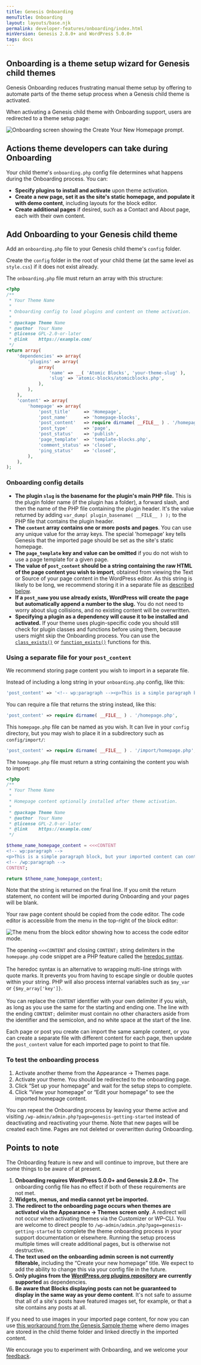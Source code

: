 ```yaml
---
title: Genesis Onboarding
menuTitle: Onboarding
layout: layouts/base.njk
permalink: developer-features/onboarding/index.html
minVersion: Genesis 2.8.0+ and WordPress 5.0.0+
tags: docs
---
```


## Onboarding is a theme setup wizard for Genesis child themes

Genesis Onboarding reduces frustrating manual theme setup by offering to automate parts of the theme setup process when a Genesis child theme is activated.

When activating a Genesis child theme with Onboarding support, users are redirected to a theme setup page:

<img src="{{ '/img/onboarding.png' | url }}" alt="Onboarding screen showing the Create Your New Homepage prompt.">

## Actions theme developers can take during Onboarding

Your child theme's `onboarding.php` config file determines what happens during the Onboarding process. You can:

- **Specify plugins to install and activate** upon theme activation.
- **Create a new page, set it as the site's static homepage, and populate it with demo content**, including layouts for the block editor.
- **Create additional pages** if desired, such as a Contact and About page, each with their own content.

## Add Onboarding to your Genesis child theme

Add an `onboarding.php` file to your Genesis child theme's `config` folder.

<p class="notice-small">
Create the <code>config</code> folder in the root of your child theme (at the same level as <code>style.css</code>) if it does not exist already.
</p>

The `onboarding.php` file must return an array with this structure:

```php
<?php
/**
 * Your Theme Name
 *
 * Onboarding config to load plugins and content on theme activation.
 *
 * @package Theme Name
 * @author  Your Name
 * @license GPL-2.0-or-later
 * @link    https://example.com/
 */
return array(
	'dependencies' => array(
		'plugins' => array(
			array(
				'name' => __( 'Atomic Blocks', 'your-theme-slug' ),
				'slug' => 'atomic-blocks/atomicblocks.php',
			),
		),
	),
	'content' => array(
		'homepage' => array(
			'post_title'     => 'Homepage',
			'post_name'      => 'homepage-blocks',
			'post_content'   => require dirname( __FILE__ ) . '/homepage.php',
			'post_type'      => 'page',
			'post_status'    => 'publish',
			'page_template'  => 'template-blocks.php',
			'comment_status' => 'closed',
			'ping_status'    => 'closed',
		),
	),
);
```
### Onboarding config details

- **The plugin `slug` is the basename for the plugin's main PHP file.** This is the plugin folder name (if the plugin has a folder), a forward slash, and then the name of the PHP file containing the plugin header. It's the value returned by adding `var_dump( plugin_basename( __FILE__ ) );` to the PHP file that contains the plugin header.
- **The `content` array contains one or more posts and pages**. You can use any unique value for the array keys. The special 'homepage' key tells Genesis that the imported page should be set as the site's static homepage.
- **The `page_template` key and value can be omitted** if you do not wish to use a page template for a given page.
- **The value of `post_content` should be a string containing the raw HTML of the page content you wish to import**, obtained from viewing the Text or Source of your page content in the WordPress editor. As this string is likely to be long, we recommend storing it in a separate file as [described below](#using-a-separate-file-for-your-post_content).
- **If a `post_name` you use already exists, WordPress will create the page but automatically append a number to the slug.** You do not need to worry about slug collisions, and no existing content will be overwritten.
- **Specifying a plugin as a dependency will cause it to be installed and activated.** If your theme uses plugin-specific code you should still check for plugin classes and functions before using them, because users might skip the Onboarding process. You can use the [`class_exists()`](http://php.net/manual/en/function.class-exists.php) or [`function_exists()`](http://php.net/manual/en/function.function-exists.php) functions for this.

### Using a separate file for your `post_content`

We recommend storing page content you wish to import in a separate file.

Instead of including a long string in your `onboarding.php` config, like this:

```php
'post_content' => '<!-- wp:paragraph --><p>This is a simple paragraph block, but your imported content can contain much more exciting content than this.</p><!-- /wp:paragraph -->';
```

You can require a file that returns the string instead, like this:

```php
'post_content' => require dirname( __FILE__ ) . '/homepage.php',
```

This `homepage.php` file can be named as you wish. It can live in your `config` directory, but you may wish to place it in a subdirectory such as `config/import/`:

```php
'post_content' => require dirname( __FILE__ ) . '/import/homepage.php',
```

The `homepage.php` file must return a string containing the content you wish to import:

```php
<?php
/**
 * Your Theme Name
 *
 * Homepage content optionally installed after theme activation.
 *
 * @package Theme Name
 * @author  Your Name
 * @license GPL-2.0-or-later
 * @link    https://example.com/
 */

$theme_name_homepage_content = <<<CONTENT
<!-- wp:paragraph -->
<p>This is a simple paragraph block, but your imported content can contain much more exciting content than this.</p>
<!-- /wp:paragraph -->
CONTENT;

return $theme_name_homepage_content;
```

Note that the string is returned on the final line. If you omit the return statement, no content will be imported during Onboarding and your pages will be blank.

Your raw page content should be copied from the code editor. The code editor is accessible from the menu in the top-right of the block editor:

<img src="{{ '/img/code-editor.png' | url }}" alt="The menu from the block editor showing how to access the code editor mode.">

<p class="notice-small">
The opening <code>&lt;&lt;&lt;CONTENT</code> and closing <code>CONTENT;</code> string delimiters in the <code>homepage.php</code> code snippet are a PHP feature called the <a href="http://php.net/manual/en/language.types.string.php#language.types.string.syntax.heredoc">heredoc syntax</a>.
<br><br>The heredoc syntax is an alternative to wrapping multi-line strings with quote marks. It prevents you from having to escape single or double quotes within your string. PHP will also process internal variables such as <code>$my_var</code> or <code>{$my_array['key']}</code>. 
<br><br>You can replace the <code>CONTENT</code> identifier with your own delimiter if you wish, as long as you use the same for the starting and ending one. The line with the ending <code>CONTENT;</code> delimiter must contain no other characters aside from the identifier and the semicolon, and no white space at the start of the line.
</p>

Each page or post you create can import the same sample content, or you can create a separate file with different content for each page, then update the `post_content` value for each imported page to point to that file.

### To test the onboarding process

1. Activate another theme from the Appearance → Themes page.
2. Activate your theme. You should be redirected to the onboarding page.
3. Click “Set up your homepage” and wait for the setup steps to complete.
4. Click “View your homepage” or “Edit your homepage” to see the imported homepage content.

You can repeat the Onboarding process by leaving your theme active and visiting `/wp-admin/admin.php?page=genesis-getting-started` instead of deactivating and reactivating your theme. Note that new pages will be created each time. Pages are not deleted or overwritten during Onboarding.

## Points to note

<p class="notice">
The Onboarding feature is new and will continue to improve, but there are some things to be aware of at present.
</p>

1. **Onboarding requires WordPress 5.0.0+ and Genesis 2.8.0+**. The onboarding config file has no effect if both of these requirements are not met.
2. **Widgets, menus, and media cannot yet be imported.**
3. **The redirect to the onboarding page occurs when themes are activated via the Appearance → Themes screen only**. A redirect will not occur when activating themes via the Customizer or WP-CLI. You are welcome to direct people to `/wp-admin/admin.php?page=genesis-getting-started` to complete the theme onboarding process in your support documentation or elsewhere. Running the setup process multiple times will create additional pages, but is otherwise not destructive.
4. **The text used on the onboarding admin screen is not currently filterable,** including the “Create your new homepage” title. We expect to add the ability to change this via your config file in the future.
5. **Only plugins from the [WordPress.org plugins repository](https://wordpress.org/plugins/) are currently supported** as dependencies.
6. **Be aware that Blocks displaying posts can not be guaranteed to display in the same way as your demo content**. It's not safe to assume that all of a site's posts have featured images set, for example, or that a site contains any posts at all.

If you need to use images in your imported page content, for now you can use [this workaround from the Genesis Sample theme](https://github.com/studiopress/genesis-sample/blob/412a59ec37e143c87fc7d3349d29df1bf096c1fc/config/import/content/homepage.php#L13-L27) where demo images are stored in the child theme folder and linked directly in the imported content.

We encourage you to experiment with Onboarding, and we welcome your <a href="{{ '/contribute/#general-feedback' | url }}">feedback</a>.
